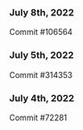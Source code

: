 ### July 8th, 2022

Commit #106564

### July 5th, 2022

Commit #314353


### July 4th, 2022

Commit #72281
